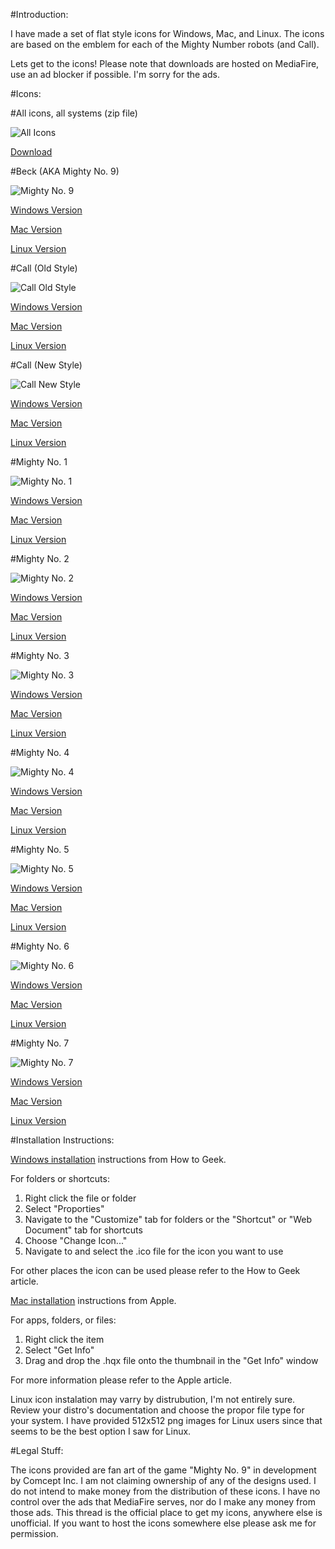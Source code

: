 #Introduction:

I have made a set of flat style icons for Windows, Mac, and Linux. 
The icons are based on the emblem for each of the Mighty Number robots (and Call).

Lets get to the icons!
Please note that downloads are hosted on MediaFire, use an ad blocker if possible.
I'm sorry for the ads.

#Icons:

#All icons, all systems (zip file)

![All Icons](http://i.imgur.com/placeholder.png "All Icons")

[Download](http://www.mediafire.com/placeholder.zip "Download all icons")

#Beck (AKA Mighty No. 9)

![Mighty No. 9](http://i.imgur.com/rIoEakc.png "Beck AKA Mighty No. 9")

[Windows Version](http://www.mediafire.com/download/j5y3ayybx2sauck/MightyNo9.ico "Download Windows version")

[Mac Version](http://www.mediafire.com/download/394g2mqppp73u71/MightyNo9.hqx "Download Mac version")

[Linux Version](http://www.mediafire.com/download/sxknyf7oc6w5c8f/MightyNo9.png "Download Linux version")

#Call (Old Style)

![Call Old Style](http://i.imgur.com/dtXDocy.png "Call Old Style")

[Windows Version](http://www.mediafire.com/download/g6h3ahp929hnkfe/CallOld.ico "Download Windows version")

[Mac Version](http://www.mediafire.com/download/2oygd74b3ra6v6d/CallOld.hqx "Download Mac version")

[Linux Version](http://www.mediafire.com/download/dsixpibjhkvwg88/CallOld.png "Download Linux version")

#Call (New Style)

![Call New Style](http://i.imgur.com/QITyhNR.png "Call New Style")

[Windows Version](http://www.mediafire.com/download/b83igf41fxyio6k/CallNew.ico "Download Windows version")

[Mac Version](http://www.mediafire.com/download/822ft077e8n3ktc/CallNew.hqx "Download Mac version")

[Linux Version](http://www.mediafire.com/download/uyfdh8hxwshnz2x/CallNew.png "Download Linux version")

#Mighty No. 1

![Mighty No. 1](http://i.imgur.com/DFy7tAi.png "Mighty No. 1")

[Windows Version](http://www.mediafire.com/download/udam9iqwte87xfe/MightyNo1.ico "Download Windows version")

[Mac Version](http://www.mediafire.com/download/e71dkpvhnluxnp2/MightyNo1.hqx "Download Mac version")

[Linux Version](http://www.mediafire.com/download/hcpm1q84784ms7e/MightyNo1.png "Download Linux version")

#Mighty No. 2

![Mighty No. 2](http://i.imgur.com/m1n4XrQ.png "Mighty No. 2")

[Windows Version](http://www.mediafire.com/download/as7aaz6sd8hi2dl/MightyNo2.ico "Download Windows version")

[Mac Version](http://www.mediafire.com/download/plz9qezxpp12a88/MightyNo2.hqx "Download Mac version")

[Linux Version](http://www.mediafire.com/download/8ud11tgphb2dsve/MightyNo2.png "Download Linux version")

#Mighty No. 3

![Mighty No. 3](http://i.imgur.com/rMQhM8X.png "Mighty No. 3")

[Windows Version](http://www.mediafire.com/download/a6gkolftf5gul3x/MightyNo3.ico "Download Windows version")

[Mac Version](http://www.mediafire.com/download/rapiircynipf9ar/MightyNo3.hqx "Download Mac version")

[Linux Version](http://www.mediafire.com/download/trcrcaibcexz4mn/MightyNo3.png "Download Linux version")

#Mighty No. 4

![Mighty No. 4](http://i.imgur.com/bwkjUcB.png "Mighty No. 4")

[Windows Version](http://www.mediafire.com/download/13xanor8r1md2xb/MightyNo4.ico "Download Windows version")

[Mac Version](http://www.mediafire.com/download/wj9l051sus8ejvj/MightyNo4.hqx "Download Mac version")

[Linux Version](http://www.mediafire.com/download/x7d6vhrvgfkghfc/MightyNo4.png "Download Linux version")

#Mighty No. 5

![Mighty No. 5](http://i.imgur.com/ydJde9j.png "Mighty No. 5")

[Windows Version](http://www.mediafire.com/download/01z72vgiiwmsr62/MightyNo5.ico "Download Windows version")

[Mac Version](http://www.mediafire.com/download/5neh8b52lrifnzp/MightyNo5.hqx "Download Mac version")

[Linux Version](http://www.mediafire.com/download/tf0gixxclxz9uae/MightyNo5.png "Download Linux version")

#Mighty No. 6

![Mighty No. 6](http://i.imgur.com/jpfdqoa.png "Mighty No. 6")

[Windows Version](http://www.mediafire.com/download/4l3xgbz5c1y33i2/MightyNo6.ico "Download Windows version")

[Mac Version](http://www.mediafire.com/download/b6bb2v24xe1wbef/MightyNo6.hqx "Download Mac version")

[Linux Version](http://www.mediafire.com/download/aky59oep5vt67o1/MightyNo6.png "Download Linux version")

#Mighty No. 7

![Mighty No. 7](http://i.imgur.com/DreZ2Y2.png "Mighty No. 7")

[Windows Version](http://www.mediafire.com/download/fhzc8j2nx218bq1/MightyNo7.ico "Download Windows version")

[Mac Version](http://www.mediafire.com/download/d1zgmkixjx3ejj4/MightyNo7.hqx "Download Mac version")

[Linux Version](http://www.mediafire.com/download/cgeeu75egttt8tc/MightyNo7.png "Download Linux version")

#Installation Instructions:

[Windows installation](http://www.howtogeek.com/howto/13631/) instructions from How to Geek.

For folders or shortcuts:

1. Right click the file or folder
2. Select "Proporties"
3. Navigate to the "Customize" tab for folders or the "Shortcut" or "Web Document" tab for shortcuts
4. Choose "Change Icon..."
5. Navigate to and select the .ico file for the icon you want to use

For other places the icon can be used please refer to the How to Geek article.

[Mac installation](http://support.apple.com/kb/ht2493) instructions from Apple.

For apps, folders, or files:

1. Right click the item
2. Select "Get Info"
3. Drag and drop the .hqx file onto the thumbnail in the "Get Info" window

For more information please refer to the Apple article.

Linux icon instalation may varry by distrubution, I'm not entirely sure.
Review your distro's documentation and choose the propor file type for your system.
I have provided 512x512 png images for Linux users since that seems to be the best option I saw for Linux.



#Legal Stuff:

The icons provided are fan art of the game "Mighty No. 9" in development by Comcept Inc.
I am not claiming ownership of any of the designs used.
I do not intend to make money from the distribution of these icons.
I have no control over the ads that MediaFire serves, nor do I make any money from those ads.
This thread is the official place to get my icons, anywhere else is unofficial.
If you want to host the icons somewhere else please ask me for permission.